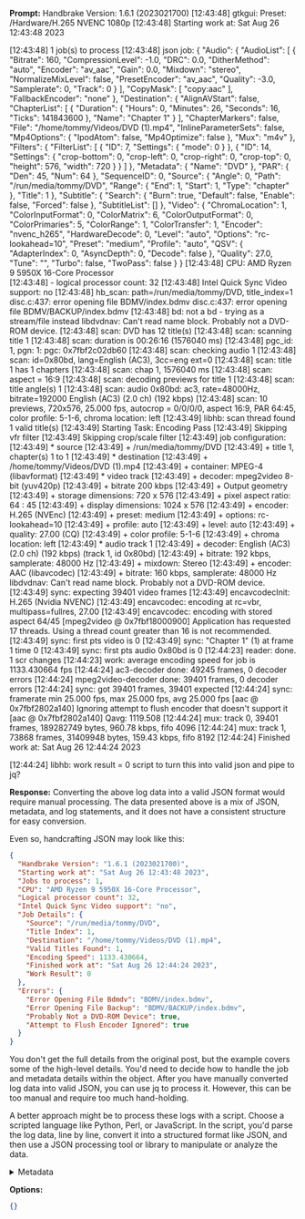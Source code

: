 **Prompt:**
Handbrake Version: 1.6.1 (2023021700)
[12:43:48] gtkgui: Preset: /Hardware/H.265 NVENC 1080p
[12:43:48] Starting work at: Sat Aug 26 12:43:48 2023

[12:43:48] 1 job(s) to process
[12:43:48] json job:
{
    "Audio": {
        "AudioList": [
            {
                "Bitrate": 160,
                "CompressionLevel": -1.0,
                "DRC": 0.0,
                "DitherMethod": "auto",
                "Encoder": "av_aac",
                "Gain": 0.0,
                "Mixdown": "stereo",
                "NormalizeMixLevel": false,
                "PresetEncoder": "av_aac",
                "Quality": -3.0,
                "Samplerate": 0,
                "Track": 0
            }
        ],
        "CopyMask": [
            "copy:aac"
        ],
        "FallbackEncoder": "none"
    },
    "Destination": {
        "AlignAVStart": false,
        "ChapterList": [
            {
                "Duration": {
                    "Hours": 0,
                    "Minutes": 26,
                    "Seconds": 16,
                    "Ticks": 141843600
                },
                "Name": "Chapter 1"
            }
        ],
        "ChapterMarkers": false,
        "File": "/home/tommy/Videos/DVD (1).mp4",
        "InlineParameterSets": false,
        "Mp4Options": {
            "IpodAtom": false,
            "Mp4Optimize": false
        },
        "Mux": "m4v"
    },
    "Filters": {
        "FilterList": [
            {
                "ID": 7,
                "Settings": {
                    "mode": 0
                }
            },
            {
                "ID": 14,
                "Settings": {
                    "crop-bottom": 0,
                    "crop-left": 0,
                    "crop-right": 0,
                    "crop-top": 0,
                    "height": 576,
                    "width": 720
                }
            }
        ]
    },
    "Metadata": {
        "Name": "DVD"
    },
    "PAR": {
        "Den": 45,
        "Num": 64
    },
    "SequenceID": 0,
    "Source": {
        "Angle": 0,
        "Path": "/run/media/tommy/DVD",
        "Range": {
            "End": 1,
            "Start": 1,
            "Type": "chapter"
        },
        "Title": 1
    },
    "Subtitle": {
        "Search": {
            "Burn": true,
            "Default": false,
            "Enable": false,
            "Forced": false
        },
        "SubtitleList": []
    },
    "Video": {
        "ChromaLocation": 1,
        "ColorInputFormat": 0,
        "ColorMatrix": 6,
        "ColorOutputFormat": 0,
        "ColorPrimaries": 5,
        "ColorRange": 1,
        "ColorTransfer": 1,
        "Encoder": "nvenc_h265",
        "HardwareDecode": 0,
        "Level": "auto",
        "Options": "rc-lookahead=10",
        "Preset": "medium",
        "Profile": "auto",
        "QSV": {
            "AdapterIndex": 0,
            "AsyncDepth": 0,
            "Decode": false
        },
        "Quality": 27.0,
        "Tune": "",
        "Turbo": false,
        "TwoPass": false
    }
}
[12:43:48] CPU: AMD Ryzen 9 5950X 16-Core Processor            
[12:43:48]  - logical processor count: 32
[12:43:48] Intel Quick Sync Video support: no
[12:43:48] hb_scan: path=/run/media/tommy/DVD, title_index=1
disc.c:437: error opening file BDMV/index.bdmv
disc.c:437: error opening file BDMV/BACKUP/index.bdmv
[12:43:48] bd: not a bd - trying as a stream/file instead
libdvdnav: Can't read name block. Probably not a DVD-ROM device.
[12:43:48] scan: DVD has 12 title(s)
[12:43:48] scan: scanning title 1
[12:43:48] scan: duration is 00:26:16 (1576040 ms)
[12:43:48] pgc_id: 1, pgn: 1: pgc: 0x7fbf2c02db60
[12:43:48] scan: checking audio 1
[12:43:48] scan: id=0x80bd, lang=English (AC3), 3cc=eng ext=0
[12:43:48] scan: title 1 has 1 chapters
[12:43:48] scan: chap 1, 1576040 ms
[12:43:48] scan: aspect = 16:9
[12:43:48] scan: decoding previews for title 1
[12:43:48] scan: title angle(s) 1
[12:43:48] scan: audio 0x80bd: ac3, rate=48000Hz, bitrate=192000 English (AC3) (2.0 ch) (192 kbps)
[12:43:48] scan: 10 previews, 720x576, 25.000 fps, autocrop = 0/0/0/0, aspect 16:9, PAR 64:45, color profile: 5-1-6, chroma location: left
[12:43:49] libhb: scan thread found 1 valid title(s)
[12:43:49] Starting Task: Encoding Pass
[12:43:49] Skipping vfr filter
[12:43:49] Skipping crop/scale filter
[12:43:49] job configuration:
[12:43:49]  * source
[12:43:49]    + /run/media/tommy/DVD
[12:43:49]    + title 1, chapter(s) 1 to 1
[12:43:49]  * destination
[12:43:49]    + /home/tommy/Videos/DVD (1).mp4
[12:43:49]    + container: MPEG-4 (libavformat)
[12:43:49]  * video track
[12:43:49]    + decoder: mpeg2video 8-bit (yuv420p)
[12:43:49]      + bitrate 200 kbps
[12:43:49]    + Output geometry
[12:43:49]      + storage dimensions: 720 x 576
[12:43:49]      + pixel aspect ratio: 64 : 45
[12:43:49]      + display dimensions: 1024 x 576
[12:43:49]    + encoder: H.265 (NVEnc)
[12:43:49]      + preset:  medium
[12:43:49]      + options: rc-lookahead=10
[12:43:49]      + profile: auto
[12:43:49]      + level:   auto
[12:43:49]      + quality: 27.00 (CQ)
[12:43:49]      + color profile: 5-1-6
[12:43:49]      + chroma location: left
[12:43:49]  * audio track 1
[12:43:49]    + decoder: English (AC3) (2.0 ch) (192 kbps) (track 1, id 0x80bd)
[12:43:49]      + bitrate: 192 kbps, samplerate: 48000 Hz
[12:43:49]    + mixdown: Stereo
[12:43:49]    + encoder: AAC (libavcodec)
[12:43:49]      + bitrate: 160 kbps, samplerate: 48000 Hz
libdvdnav: Can't read name block. Probably not a DVD-ROM device.
[12:43:49] sync: expecting 39401 video frames
[12:43:49] encavcodecInit: H.265 (Nvidia NVENC)
[12:43:49] encavcodec: encoding at rc=vbr, multipass=fullres, 27.00
[12:43:49] encavcodec: encoding with stored aspect 64/45
[mpeg2video @ 0x7fbf18000900] Application has requested 17 threads. Using a thread count greater than 16 is not recommended.
[12:43:49] sync: first pts video is 0
[12:43:49] sync: "Chapter 1" (1) at frame 1 time 0
[12:43:49] sync: first pts audio 0x80bd is 0
[12:44:23] reader: done. 1 scr changes
[12:44:23] work: average encoding speed for job is 1133.430664 fps
[12:44:24] ac3-decoder done: 49245 frames, 0 decoder errors
[12:44:24] mpeg2video-decoder done: 39401 frames, 0 decoder errors
[12:44:24] sync: got 39401 frames, 39401 expected
[12:44:24] sync: framerate min 25.000 fps, max 25.000 fps, avg 25.000 fps
[aac @ 0x7fbf2802a140] Ignoring attempt to flush encoder that doesn't support it
[aac @ 0x7fbf2802a140] Qavg: 1119.508
[12:44:24] mux: track 0, 39401 frames, 189282749 bytes, 960.78 kbps, fifo 4096
[12:44:24] mux: track 1, 73868 frames, 31409948 bytes, 159.43 kbps, fifo 8192
[12:44:24] Finished work at: Sat Aug 26 12:44:24 2023

[12:44:24] libhb: work result = 0
 script to turn this into valid json and pipe to jq?

**Response:**
Converting the above log data into a valid JSON format would require manual processing. The data presented above is a mix of JSON, metadata, and log statements, and it does not have a consistent structure for easy conversion. 

Even so, handcrafting JSON may look like this:

```json
{
  "Handbrake Version": "1.6.1 (2023021700)",
  "Starting work at": "Sat Aug 26 12:43:48 2023",
  "Jobs to process": 1,
  "CPU": "AMD Ryzen 9 5950X 16-Core Processor",
  "Logical processor count": 32,
  "Intel Quick Sync Video support": "no",
  "Job Details": {
    "Source": "/run/media/tommy/DVD",
    "Title Index": 1,
    "Destination": "/home/tommy/Videos/DVD (1).mp4",
    "Valid Titles Found": 1,
    "Encoding Speed": 1133.430664,
    "Finished work at": "Sat Aug 26 12:44:24 2023",
    "Work Result": 0
  },
  "Errors": {
    "Error Opening File Bdmdv": "BDMV/index.bdmv",
    "Error Opening File Backup": "BDMV/BACKUP/index.bdmv",
    "Probably Not a DVD-ROM Device": true,
    "Attempt to Flush Encoder Ignored": true
  }
}
```

You don't get the full details from the original post, but the example covers some of the high-level details. You'd need to decide how to handle the job and metadata details within the object. After you have manually converted log data into valid JSON, you can use jq to process it. However, this can be too manual and require too much hand-holding. 

A better approach might be to process these logs with a script. Choose a scripted language like Python, Perl, or JavaScript. In the script, you'd parse the log data, line by line, convert it into a structured format like JSON, and then use a JSON processing tool or library to manipulate or analyze the data.

<details><summary>Metadata</summary>

- Duration: 32397 ms
- Datetime: 2023-08-26T12:57:17.085293
- Model: gpt-4-0613

</details>

**Options:**
```json
{}
```

